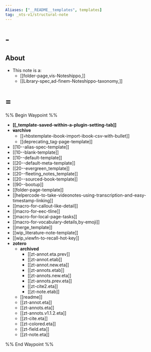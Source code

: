 ```yaml
---
Aliases: ["__README__templates", templates]
tag: _nts-v1/structural-note
---
```


# -

## About
* This note is a:
  *  [[folder-page,vis-Noteshippo,]] 
  * [[Library-spec,ad-finem-Noteshippo-taxonomy,]]

# = 

%% Begin Waypoint %%
- **[[_template-saved-within-a-plugin-setting-tab]]**
- **💀archive**
	- [[💀hbstemplate-ibook-import-ibook-csv-with-bullet]]
	- [[deprecating_tag-page-template]]
- [[10--alias-spec-template]]
- [[10--blank-template]]
- [[10--default-template]]
- [[20--default-meta-template]]
- [[20--evergreen_template]]
- [[20--fleeting_notes_template]]
- [[20--sourced-book-template]]
- [[90--bootup]]
- [[folder-page-template]]
- [[helpercode-to-take-videonotes-using-transcription-and-easy-timestamp-linking]]
- [[macro-for-callout-like-detail]]
- [[macro-for-eec-tline]]
- [[macro-for-local-page-tasks]]
- [[macro-for-vocabulary-details,by-emoji]]
- [[merge_template]]
- [[wip_literature-note-template]]
- [[wip_viewfn-to-recall-hot-key]]
- **zotero**
	- **archived**
		- [[zt-annot.eta.prev]]
		- [[zt-annot.etab]]
		- [[zt-annot.new.eta]]
		- [[zt-annots.etab]]
		- [[zt-annots.new.eta]]
		- [[zt-annots.prev.eta]]
		- [[zt-cite2.eta]]
		- [[zt-note.etab]]
	- [[readme]]
	- [[zt-annot.eta]]
	- [[zt-annots.eta]]
	- [[zt-annots.v1.1.2.eta]]
	- [[zt-cite.eta]]
	- [[zt-colored.eta]]
	- [[zt-field.eta]]
	- [[zt-note.eta]]

%% End Waypoint %%